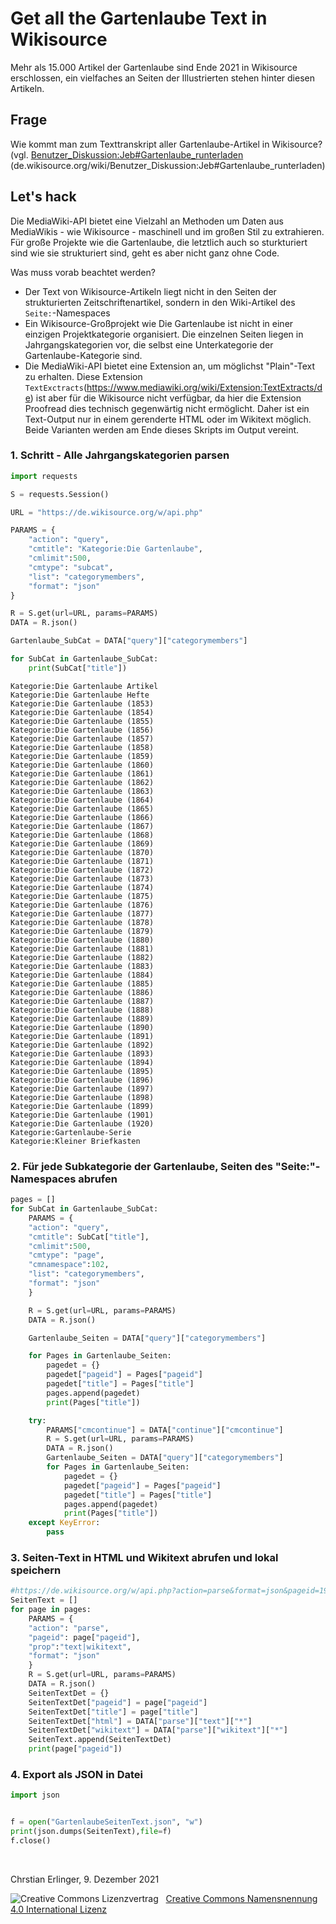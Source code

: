 # Get all the Gartenlaube Text in Wikisource

Mehr als 15.000 Artikel der Gartenlaube sind Ende 2021 in Wikisource erschlossen, ein vielfaches an Seiten der Illustrierten stehen hinter diesen Artikeln. 

## Frage 

Wie kommt man zum Texttranskript aller Gartenlaube-Artikel in Wikisource? (vgl. [Benutzer_Diskussion:Jeb#Gartenlaube_runterladen](https://de.wikisource.org/wiki/Benutzer_Diskussion:Jeb#Gartenlaube_runterladen) (de.wikisource.org/wiki/Benutzer_Diskussion:Jeb#Gartenlaube_runterladen)

## Let's hack

Die MediaWiki-API bietet eine Vielzahl an Methoden um Daten aus MediaWikis - wie Wikisource - maschinell und im großen Stil zu extrahieren. Für große Projekte wie die Gartenlaube, die letztlich auch so sturkturiert sind wie sie strukturiert sind, geht es aber nicht ganz ohne Code. 

Was muss vorab beachtet werden?

* Der Text von Wikisource-Artikeln liegt nicht in den Seiten der strukturierten Zeitschriftenartikel, sondern in den Wiki-Artikel des `Seite:`-Namespaces
* Ein Wikisource-Großprojekt wie Die Gartenlaube ist nicht in einer einzigen Projektkategorie organisiert. Die einzelnen Seiten liegen in Jahrgangskategorien vor, die selbst eine Unterkategorie der Gartenlaube-Kategorie sind.
* Die MediaWiki-API bietet eine Extension an, um möglichst "Plain"-Text zu erhalten. Diese Extension `TextExctracts`(https://www.mediawiki.org/wiki/Extension:TextExtracts/de) ist aber für die Wikisource nicht verfügbar, da hier die Extension Proofread dies technisch gegenwärtig nicht ermöglicht. Daher ist ein Text-Output nur in einem gerenderte HTML oder im Wikitext möglich. Beide Varianten werden am Ende dieses Skripts im Output vereint.

### 1. Schritt - Alle Jahrgangskategorien parsen


```python
import requests

S = requests.Session()

URL = "https://de.wikisource.org/w/api.php"

PARAMS = {
    "action": "query",
    "cmtitle": "Kategorie:Die Gartenlaube",
    "cmlimit":500,
    "cmtype": "subcat",
    "list": "categorymembers",
    "format": "json"
}

R = S.get(url=URL, params=PARAMS)
DATA = R.json()

Gartenlaube_SubCat = DATA["query"]["categorymembers"]

for SubCat in Gartenlaube_SubCat:
    print(SubCat["title"])
```

    Kategorie:Die Gartenlaube Artikel
    Kategorie:Die Gartenlaube Hefte
    Kategorie:Die Gartenlaube (1853)
    Kategorie:Die Gartenlaube (1854)
    Kategorie:Die Gartenlaube (1855)
    Kategorie:Die Gartenlaube (1856)
    Kategorie:Die Gartenlaube (1857)
    Kategorie:Die Gartenlaube (1858)
    Kategorie:Die Gartenlaube (1859)
    Kategorie:Die Gartenlaube (1860)
    Kategorie:Die Gartenlaube (1861)
    Kategorie:Die Gartenlaube (1862)
    Kategorie:Die Gartenlaube (1863)
    Kategorie:Die Gartenlaube (1864)
    Kategorie:Die Gartenlaube (1865)
    Kategorie:Die Gartenlaube (1866)
    Kategorie:Die Gartenlaube (1867)
    Kategorie:Die Gartenlaube (1868)
    Kategorie:Die Gartenlaube (1869)
    Kategorie:Die Gartenlaube (1870)
    Kategorie:Die Gartenlaube (1871)
    Kategorie:Die Gartenlaube (1872)
    Kategorie:Die Gartenlaube (1873)
    Kategorie:Die Gartenlaube (1874)
    Kategorie:Die Gartenlaube (1875)
    Kategorie:Die Gartenlaube (1876)
    Kategorie:Die Gartenlaube (1877)
    Kategorie:Die Gartenlaube (1878)
    Kategorie:Die Gartenlaube (1879)
    Kategorie:Die Gartenlaube (1880)
    Kategorie:Die Gartenlaube (1881)
    Kategorie:Die Gartenlaube (1882)
    Kategorie:Die Gartenlaube (1883)
    Kategorie:Die Gartenlaube (1884)
    Kategorie:Die Gartenlaube (1885)
    Kategorie:Die Gartenlaube (1886)
    Kategorie:Die Gartenlaube (1887)
    Kategorie:Die Gartenlaube (1888)
    Kategorie:Die Gartenlaube (1889)
    Kategorie:Die Gartenlaube (1890)
    Kategorie:Die Gartenlaube (1891)
    Kategorie:Die Gartenlaube (1892)
    Kategorie:Die Gartenlaube (1893)
    Kategorie:Die Gartenlaube (1894)
    Kategorie:Die Gartenlaube (1895)
    Kategorie:Die Gartenlaube (1896)
    Kategorie:Die Gartenlaube (1897)
    Kategorie:Die Gartenlaube (1898)
    Kategorie:Die Gartenlaube (1899)
    Kategorie:Die Gartenlaube (1901)
    Kategorie:Die Gartenlaube (1920)
    Kategorie:Gartenlaube-Serie
    Kategorie:Kleiner Briefkasten


### 2. Für jede Subkategorie der Gartenlaube, Seiten des "Seite:"-Namespaces abrufen


```python
pages = []
for SubCat in Gartenlaube_SubCat:
    PARAMS = {
    "action": "query",
    "cmtitle": SubCat["title"],
    "cmlimit":500,
    "cmtype": "page",
    "cmnamespace":102,
    "list": "categorymembers",
    "format": "json"
    }

    R = S.get(url=URL, params=PARAMS)
    DATA = R.json()

    Gartenlaube_Seiten = DATA["query"]["categorymembers"]

    for Pages in Gartenlaube_Seiten:
        pagedet = {}
        pagedet["pageid"] = Pages["pageid"]
        pagedet["title"] = Pages["title"]
        pages.append(pagedet)
        print(Pages["title"])

    try:
        PARAMS["cmcontinue"] = DATA["continue"]["cmcontinue"]
        R = S.get(url=URL, params=PARAMS)
        DATA = R.json()
        Gartenlaube_Seiten = DATA["query"]["categorymembers"]
        for Pages in Gartenlaube_Seiten:
            pagedet = {}
            pagedet["pageid"] = Pages["pageid"]
            pagedet["title"] = Pages["title"]
            pages.append(pagedet)
            print(Pages["title"])
    except KeyError:
        pass

```


### 3. Seiten-Text in HTML und Wikitext abrufen und lokal speichern


```python
#https://de.wikisource.org/w/api.php?action=parse&format=json&pageid=197745&prop=text%7Cwikitext
SeitenText = []
for page in pages:
    PARAMS = {
    "action": "parse",
    "pageid": page["pageid"],
    "prop":"text|wikitext",
    "format": "json"
    }
    R = S.get(url=URL, params=PARAMS)
    DATA = R.json()
    SeitenTextDet = {}
    SeitenTextDet["pageid"] = page["pageid"]
    SeitenTextDet["title"] = page["title"]
    SeitenTextDet["html"] = DATA["parse"]["text"]["*"]
    SeitenTextDet["wikitext"] = DATA["parse"]["wikitext"]["*"]
    SeitenText.append(SeitenTextDet)
    print(page["pageid"])
```
### 4. Export als JSON in Datei
    
```python
import json


f = open("GartenlaubeSeitenText.json", "w")
print(json.dumps(SeitenText),file=f)
f.close()
```
<p>&nbsp;</p>
<p>Chrstian Erlinger, 9. Dezember 2021</p>
<img alt="Creative Commons Lizenzvertrag" style="border-width:0" src="https://i.creativecommons.org/l/by/4.0/80x15.png" />&nbsp;&nbsp;&nbsp;<a rel="license" href="http://creativecommons.org/licenses/by/4.0/">Creative Commons Namensnennung 4.0 International Lizenz</a> <a rel="license" href="http://creativecommons.org/licenses/by/4.0/"><script src="https://hypothes.is/embed.js" async></script>
